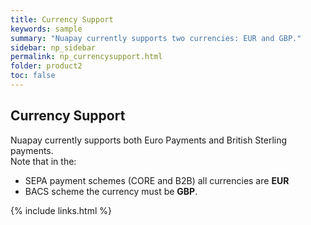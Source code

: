 ```yaml
---
title: Currency Support
keywords: sample
summary: "Nuapay currently supports two currencies: EUR and GBP."
sidebar: np_sidebar
permalink: np_currencysupport.html
folder: product2
toc: false
---
```


## Currency Support

Nuapay currently supports both Euro Payments and British Sterling payments. 
<br/>Note that in the:

* SEPA payment schemes (CORE and B2B) all currencies are <b>EUR</b>
* BACS scheme the currency must be <b>GBP</b>.

{% include links.html %}
